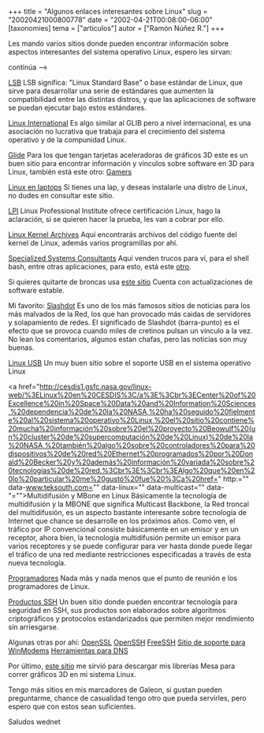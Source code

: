 +++
title = "Algunos enlaces interesantes sobre Linux"
slug = "20020421000800778"
date = "2002-04-21T00:08:00-06:00"
[taxonomies]
tema = ["articulos"]
autor = ["Ramón Núñez R."]
+++

Les mando varios sitios donde pueden encontrar información sobre
aspectos interesantes del sistema operativo Linux, espero les sirvan:

continúa --\>

<!-- more -->
[LSB](http://www.linuxbase.org)
LSB significa: "Linux Standard Base" o base estándar de Linux, que sirve
para desarrollar una serie de estándares que aumenten la compatibilidad
entre las distintas distros, y que las aplicaciones de software se
puedan ejecutar bajo estos estándares.

[Linux International](http://www.li.org)
Es algo similar al GLIB pero a nivel internacional, es una asociación no
lucrativa que trabaja para el crecimiento del sistema operativo y de la
compunidad Linux.

[Glide](http://glide.xxedge.com/)
Para los que tengan tarjetas aceleradoras de gráficos 3D este es un buen
sitio para encontrar información y vínculos sobre software en 3D para
Linux, también está este otro:
[Gamers](http://www.gamers.org/dEngine/xf3D/)

[Linux en
laptops](http://www.cs.utexas.edu/users/kharker/linux-laptop/)
Si tienes una lap, y deseas instalarle una distro de Linux, no dudes en
consultar este sitio.

[LPI](http://www.lpi.org)
Linux Professional Institute ofrece certificación Linux, hago la
aclaración, si se quieren hacer la prueba, les van a cobrar por ello.

[Linux Kernel Archives](http://www.kernel.org)
Aquí encontrarás archivos del código fuente del kernel de Linux, además
varios programillas por ahí.

[Specialized Systems Consultants](http://www.ssc.com)
Aquí venden trucos para vi, para el shell bash, entre otras
aplicaciones, para esto, está este
[otro](http://www.linuxresources.com).

Si quieres quitarte de broncas usa [este
sitio](http://www.freshmeat.net)
Cuenta con actualizaciones de software estable.

Mi favorito: [Slashdot](http://slashdot.org)
Es uno de los más famosos sitios de noticias para los más malvados de la
Red, los que han provocado más caidas de servidores y solapamiento de
redes. El significado de Slashdot (barra-punto) es el efecto que se
provoca cuando miles de cretinos pulsan un vínculo a la vez. No lean los
comentarios, algunos estan chafas, pero las noticias son muy buenas.

[Linux USB](http://www.linux-usb.org/)
Un muy buen sitio sobre el soporte USB en el sistema operativo Linux

<a
href="http://cesdis1.gsfc.nasa.gov/linux-web/%3ELinux%20en%20CESDIS%3C/a%3E%3Cbr%3ECenter%20of%20Excellence%20in%20Space%20Data%20and%20Information%20Sciences,%20dependencia%20de%20la%20NASA,%20ha%20seguido%20fielmente%20al%20sistema%20operativo%20Linux,%20el%20sitio%20contiene%20mucha%20información%20sobre%20el%20proyecto%20Beowulf%20(un%20cluster%20de%20supercomputación%20de%20Linux)%20de%20la%20NASA,%20también%20algo%20sobre%20controladores%20para%20dispositivos%20de%20red%20Ethernet%20programados%20por%20Donald%20Becker%20y%20además%20información%20variada%20sobre%20tecnologías%20de%20red.%3Cbr%3E%3Cbr%3EAlgo%20que%20en%20lo%20particular%20me%20gustó%20fue%20%3Ca%20href="
http:="" data-www.teksouth.com="" data-linux="" data-multicast=""
data-"="">Multidifusión y MBone en Linux</a>
Básicamente la tecnología de multidifusión y la MBONE que significa
Multicast Backbone, la Red troncal del multidifusión, es un aspecto
bastante interesante sobre tecnología de Internet que chance se
desarrolle en los próximos años. Como ven, el tráfico por IP
convencional consiste básicamente en un emisor y en un receptor, ahora
bien, la tecnología multidifusión permite un emisor para varios
receptores y se puede configurar para ver hasta donde puede llegar el
tráfico de una red mediante restricciones especificadas a través de esta
nueva tecnología.

[Programadores](www.ee.mu.oz.au/linux/programming)
Nada más y nada menos que el punto de reunión e los programadores de
Linux.

[Productos SSH](http://www.ssh.fi/products/)
Un buen sitio donde pueden encontrar tecnología para seguridad en SSH,
sus productos son elaborados sobre algoritmos criptográficos y
protocolos estandarizados que permiten mejor rendimiento sin
arriesgarse.

Algunas otras por ahí:
[OpenSSL](http://www.openssl.org)
[OpenSSH](http://violet.ibs.com.au/openssh)
[FreeSSH](http://www.freessh.org)
[Sitio de soporte para WinModems](http://www.linmodems.org)
[Herramientas para DNS](http://www.dns.net/dnsrd/tools.html)

Por último, [este sitio](www.ssec.wisc.edu/~brianp/Mesa.html) me sirvió
para descargar mis librerías Mesa para correr gráficos 3D en mi sistema
Linux.

Tengo más sitios en mis marcadores de Galeon, si gustan pueden
preguntarme, chance de casualidad tengo otro que pueda servirles, pero
espero que con estos sean suficientes.


Saludos
wednet

